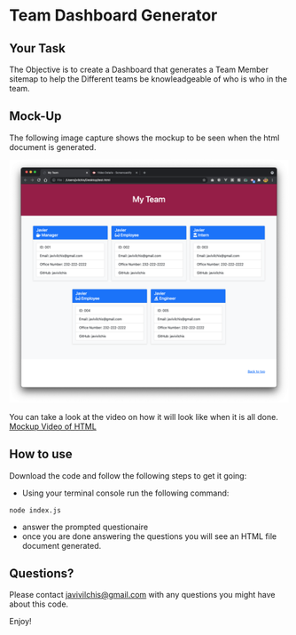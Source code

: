 # Team Dashboard Generator

## Your Task

The Objective is to create a Dashboard that generates a Team Member sitemap to help the Different teams be knowleadgeable of who is who in the team. 

## Mock-Up

The following image capture shows the mockup to be seen when the html document is generated.

![The HTML file will have a Team Name at the top of the page and listed team members set inside a card system which will show their name, role, id, email, office number and github account when available](./Assets/TeamDashboard-mockup.png)

You can take a look at the video on how it will look like when it is all done.
[Mockup Video of HTML ](https://drive.google.com/file/d/1LtFMlYgtgDPJ-9TZXoSYkGgQdh6BHJsb/view)

## How to use

Download the code and follow the following steps to get it going:

* Using your terminal console run the following command:
```
node index.js
```
* answer the prompted questionaire
* once you are done answering the questions you will see an HTML file document generated.

## Questions?

Please contact javivilchis@gmail.com with any questions you might have about this code. 

Enjoy!
